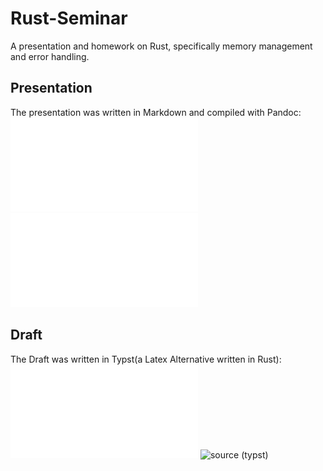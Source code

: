 # Rust-Seminar

A presentation and homework on Rust, specifically memory management and error handling. 

## Presentation 

The presentation was written in Markdown and compiled with Pandoc: 
![pdf](./presentation/slides.pdf)
![source (markdown)](./presentation/slides.md)


## Draft

The Draft was written in Typst(a Latex Alternative written in Rust): 
![pdf](./ausarbeitung/main.pdf)
![source (typst)](./ausarbeitung/main.typ)
